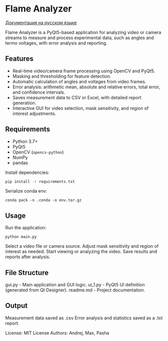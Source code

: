 # Flame Analyzer

[Документация на русском языке](readme.ru.md)

Flame Analyzer is a PyQt5-based application for analyzing video or camera streams to measure and process experimental data, such as angles and termo voltages, with error analysis and reporting.

## Features

- Real-time video/camera frame processing using OpenCV and PyQt5.
- Masking and thresholding for feature detection.
- Automatic calculation of angles and voltages from video frames.
- Error analysis: arithmetic mean, absolute and relative errors, total error, and confidence intervals.
- Saves measurement data to CSV or Excel, with detailed report generation.
- Interactive GUI for video selection, mask sensitivity, and region of interest adjustments.

## Requirements

- Python 3.7+
- PyQt5
- OpenCV (`opencv-python`)
- NumPy
- pandas

Install dependencies:

```sh
pip install -r requirements.txt
```

Serialize conda env:
```
conda pack -n .conda -o env.tar.gz
```

## Usage
Run the application:
```
python main.py
```

Select a video file or camera source.
Adjust mask sensitivity and region of interest as needed.
Start viewing or analyzing the video.
Save results and reports after analysis.

## File Structure
gui.py - Main application and GUI logic.
ui_1.py - PyQt5 UI definition (generated from Qt Designer).
readme.md - Project documentation.

## Output
Measurement data saved as .csv 
Error analysis and statistics saved as a .txt report.

License: MIT License
Authors: Andrej, Max, Pasha 
